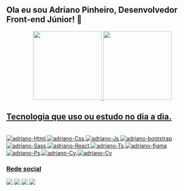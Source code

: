 ## Ola eu sou Adriano Pinheiro, Desenvolvedor Front-end Júnior! 👋

<div align="center">
  <a href="https://github.com/AdrianoPinheiros">
  <img height="180em" src="https://github-readme-stats.vercel.app/api?username=AdrianoPinheiros&show_icons=true&theme=dracula&include_all_commits=true&count_private=true"/>
  <img height="180em" src="https://github-readme-stats.vercel.app/api/top-langs/?username=AdrianoPinheiros&layout=compact&langs_count=7&theme=dracula"/>
</div>
  
  
## Tecnologia que uso ou estudo no dia a dia.
  <div style="display: inline_block"><br>
  <img align="center" alt="adriano-Html"  src="https://img.shields.io/badge/HTML5-E34F26?style=for-the-badge&logo=html5&logoColor=white">   
  <img align="center" alt="adriano-Css"  src="https://img.shields.io/badge/CSS3-1572B6?style=for-the-badge&logo=css3&logoColor=white">  
  <img align="center" alt="adriano-Js"  src="https://img.shields.io/badge/JavaScript-323330?style=for-the-badge&logo=javascript&logoColor=F7DF1E">  
  <img align="center" alt="adriano-bootstrap"  src="https://img.shields.io/badge/Bootstrap-563D7C?style=for-the-badge&logo=bootstrap&logoColor=white">
  <img align="center" alt="adriano-Sass"  src="https://img.shields.io/badge/Sass-CC6699?style=for-the-badge&logo=sass&logoColor=white">
  <img align="center" alt="adriano-React"  src="https://img.shields.io/badge/React-20232A?style=for-the-badge&logo=react&logoColor=61DAFB">
  <img align="center" alt="adriano-Ts"  src="https://img.shields.io/badge/TypeScript-007ACC?style=for-the-badge&logo=typescript&logoColor=white">
  <img align="center" alt="adriano-figma"  src="https://img.shields.io/badge/Figma-F24E1E?style=for-the-badge&logo=figma&logoColor=white">
  <img align="center" alt="adriano-Ps"  src="https://img.shields.io/badge/Adobe%20Photoshop-31A8FF?style=for-the-badge&logo=Adobe%20Photoshop&logoColor=black">
  <img align="center" alt="adriano-Cv"  src="https://img.shields.io/badge/Adobe%20after%20affects-CF96FD?style=for-the-           badge&logo=Adobe%20after%20effects&logoColor=393665">
  <img align="center" alt="adriano-Cv"  src="https://img.shields.io/badge/Canva-%2300C4CC.svg?&style=for-the-badge&logo=Canva&logoColor=white">
  </div>

### Rede social
  <a href="" target="_blank"><img src="https://img.shields.io/badge/WhatsApp-25D366?style=for-the-badge&logo=whatsapp&logoColor=white" target="_blank"></a>
  <a href="" target="_blank"><img src="https://img.shields.io/badge/Instagram-E4405F?style=for-the-badge&logo=instagram&logoColor=white" target="_blank"></a>
  <a href="" target="_blank"><img src="https://img.shields.io/badge/LinkedIn-0077B5?style=for-the-badge&logo=linkedin&logoColor=white" target="_blank"></a>
  <a href="" target="_blank"><img src="https://img.shields.io/badge/-Behance-blue?style=for-the-badge&logo=behance&logoColor=white" target="_blank"></a>
 
  

